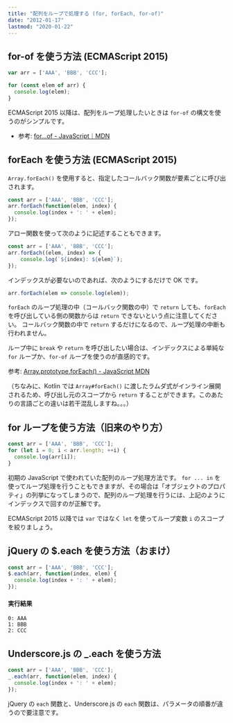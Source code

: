 ```yaml
---
title: "配列をループで処理する (for, forEach, for-of)"
date: "2012-01-17"
lastmod: "2020-01-22"
---
```


for-of を使う方法 (ECMAScript 2015)
----

```javascript
var arr = ['AAA', 'BBB', 'CCC'];

for (const elem of arr) {
  console.log(elem);
}
```

ECMAScript 2015 以降は、配列をループ処理したいときは `for-of` の構文を使うのがシンプルです。

- 参考: [for...of - JavaScript｜MDN](https://developer.mozilla.org/ja/docs/Web/JavaScript/Reference/Statements/for...of)


forEach を使う方法 (ECMAScript 2015)
----

`Array.forEach()` を使用すると、指定したコールバック関数が要素ごとに呼び出されます。

```javascript
const arr = ['AAA', 'BBB', 'CCC'];
arr.forEach(function(elem, index) {
  console.log(index + ': ' + elem);
});
```

アロー関数を使って次のように記述することもできます。

```javascript
const arr = ['AAA', 'BBB', 'CCC'];
arr.forEach((elem, index) => {
    console.log(`${index}: ${elem}`);
});
```

インデックスが必要ないのであれば、次のようにするだけで OK です。

```javascript
arr.forEach(elem => console.log(elem));
```

`forEach` のループ処理の中（コールバック関数の中）で `return` しても、`forEach` を呼び出している側の関数からは `return` できないという点に注意してください。
コールバック関数の中で `return` するだけになるので、ループ処理の中断も行われません。

ループ中に `break` や `return` を呼び出したい場合は、インデックスによる単純な `for` ループか、`for-of` ループを使うのが直感的です。

参考: [Array.prototype.forEach() - JavaScript MDN](https://developer.mozilla.org/ja/docs/Web/JavaScript/Reference/Global_Objects/Array/forEach)

（ちなみに、Kotlin では `Array#forEach()` に渡したラムダ式がインライン展開されるため、呼び出し元のスコープから `return` することができます。このあたりの言語ごとの違いは若干混乱しますね。。。）


for ループを使う方法（旧来のやり方）
----

```javascript
const arr = ['AAA', 'BBB', 'CCC'];
for (let i = 0; i < arr.length; ++i) {
  console.log(arr[i]);
}
```

初期の JavaScript で使われていた配列のループ処理方法です。
`for ... in` を使ってループ処理を行うこともできますが、その場合は「オブジェクトのプロパティ」の列挙になってしまうので、配列のループ処理を行うには、上記のようにインデックスで回すのが正解です。

ECMAScript 2015 以降では `var` ではなく `let` を使ってループ変数 `i` のスコープを絞りましょう。


jQuery の $.each を使う方法（おまけ）
----

```javascript
const arr = ['AAA', 'BBB', 'CCC'];
$.each(arr, function(index, elem) {
  console.log(index + ': ' + elem);
});
```

#### 実行結果
```
0: AAA
1: BBB
2: CCC
```

Underscore.js の _.each を使う方法
----

```javascript
const arr = ['AAA', 'BBB', 'CCC'];
_.each(arr, function(elem, index) {
  console.log(index + ': ' + elem);
});
```

jQuery の `each` 関数と、Underscore.js の `each` 関数は、パラメータの順番が違うので要注意です。

